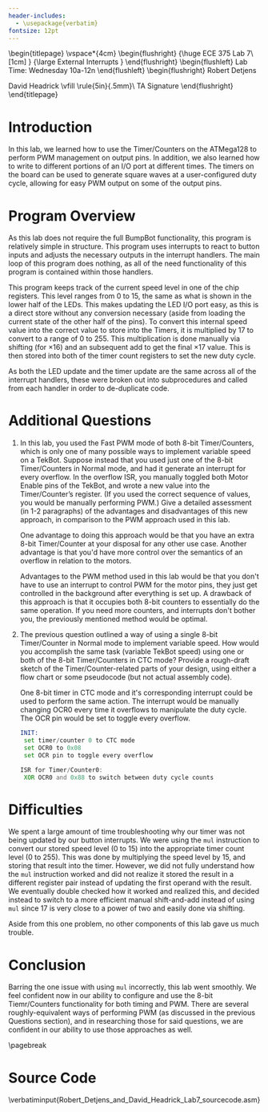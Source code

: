 ```yaml
---
header-includes:
  - \usepackage{verbatim}
fontsize: 12pt
---
```



\begin{titlepage}
  \vspace*{4cm}
  \begin{flushright}
  {\huge
    ECE 375 Lab 7\\[1cm]
  }
  {\large
    External Interrupts
  }
  \end{flushright}
  \begin{flushleft}
  Lab Time: Wednesday 10a-12n
  \end{flushleft}
  \begin{flushright}
  Robert Detjens

  David Headrick
  \vfill
  \rule{5in}{.5mm}\\
  TA Signature
  \end{flushright}
\end{titlepage}

# Introduction

In this lab, we learned how to use the Timer/Counters on the ATMega128 to perform PWM management on output pins. In
addition, we also learned how to write to different portions of an I/O port at different times. The timers on the board
can be used to generate square waves at a user-configured duty cycle, allowing for easy PWM output on some of the output
pins.

# Program Overview

As this lab does not require the full BumpBot functionality, this program is relatively simple in structure. This
program uses interrupts to react to button inputs and adjusts the necessary outputs in the interrupt handlers. The main
loop of this program does nothing, as all of the need functionality of this program is contained within those handlers.

This program keeps track of the current speed level in one of the chip registers. This level ranges from 0 to 15, the
same as what is shown in the lower half of the LEDs. This makes updating the LED I/O port easy, as this is a direct
store without any conversion necessary (aside from loading the current state of the other half of the pins). To convert
this internal speed value into the correct value to store into the Timers, it is multiplied by 17 to convert to a range
of 0 to 255. This multiplication is done manually via shifting (for $\times 16$) and an subsequent add to get the final
$\times 17$ value. This is then stored into both of the timer count registers to set the new duty cycle.

As both the LED update and the timer update are the same across all of the interrupt handlers, these were broken out
into subprocedures and called from each handler in order to de-duplicate code.

# Additional Questions

1. In this lab, you used the Fast PWM mode of both 8-bit Timer/Counters, which is only one of many possible ways to
   implement variable speed on a TekBot. Suppose instead that you used just one of the 8-bit Timer/Counters in Normal
   mode, and had it generate an interrupt for every overflow. In the overflow ISR, you manually toggled both Motor
   Enable pins of the TekBot, and wrote a new value into the Timer/Counter’s register. (If you used the correct sequence
   of values, you would be manually performing PWM.) Give a detailed assessment (in 1-2 paragraphs) of the advantages
   and disadvantages of this new approach, in comparison to the PWM approach used in this lab.

   One advantage to doing this approach would be that you have an extra 8-bit Timer/Counter at your disposal for any
   other use case. Another advantage is that you'd have more control over the semantics of an overflow in relation to
   the motors.

   Advantages to the PWM method used in this lab would be that you don't have to use an interrupt to control PWM for the
   motor pins, they just get controlled in the background after everything is set up. A drawback of this approach is
   that it occupies both 8-bit counters to essentially do the same operation. If you need more counters, and interrupts
   don't bother you, the previously mentioned method would be optimal.

2. The previous question outlined a way of using a single 8-bit Timer/Counter in Normal mode to implement variable
   speed. How would you accomplish the same task (variable TekBot speed) using one or both of the 8-bit Timer/Counters
   in CTC mode? Provide a rough-draft sketch of the Timer/Counter-related parts of your design, using either a flow
   chart or some pseudocode (but not actual assembly code).

   One 8-bit timer in CTC mode and it's corresponding interrupt could be used to
   perform the same action. The interrupt would be manually changing OCR0 every
   time it overflows to manipulate the duty cycle. The OCR pin would be set to
   toggle every overflow.

   ```asm
   INIT:
    set timer/counter 0 to CTC mode
    set OCR0 to 0x08
    set OCR pin to toggle every overflow

   ISR for Timer/Counter0:
    XOR OCR0 and 0x88 to switch between duty cycle counts
   ```

# Difficulties

We spent a large amount of time troubleshooting why our timer was not being updated by our button interrupts. We were
using the `mul` instruction to convert our stored speed level (0 to 15) into the appropriate timer count level (0 to
255). This was done by multiplying the speed level by 15, and storing that result into the timer. However, we did not
fully understand how the `mul` instruction worked and did not realize it stored the result in a different register pair
instead of updating the first operand with the result. We eventually double checked how it worked and realized this, and
decided instead to switch to a more efficient manual shift-and-add instead of using `mul` since 17 is very close to a
power of two and easily done via shifting.

Aside from this one problem, no other components of this lab gave us much trouble.

# Conclusion

Barring the one issue with using `mul` incorrectly, this lab went smoothly. We feel confident now in our ability to
configure and use the 8-bit Tiemr/Counters functionality for both timing and PWM. There are several roughly-equivalent
ways of performing PWM (as discussed in the previous Questions section), and in researching those for said questions, we
are confident in our ability to use those approaches as well.

\pagebreak

# Source Code

\verbatiminput{Robert_Detjens_and_David_Headrick_Lab7_sourcecode.asm}
